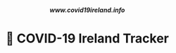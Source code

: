 <h5 align="center">www.covid19ireland.info</h2>

<h1 align="center">
  🦠 COVID-19 Ireland Tracker
</h1>

